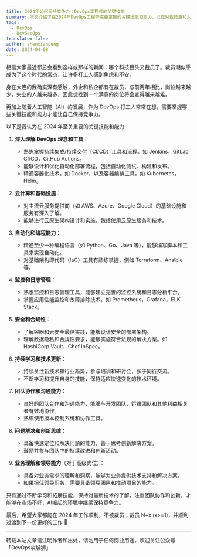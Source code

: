 ```yaml
---
title: 2024年如何保持竞争力：DevOps工程师的关键技能
summary: 本文介绍了在2024年DevOps工程师需要掌握的关键技能和能力，以应对裁员潮和人工智能的挑战，保持竞争力。
tags:
  - DevOps
  - DevSecOps
translate: false
author: shenxianpeng
date: 2024-04-08
---
```


相信大家最近都总会看到这样或那样的新闻：哪个科技巨头又裁员了。裁员潮似乎成为了这个时代的常态，让许多打工人感到焦虑和不安。

身在大连的我确实深有感触，外企和私企都有在裁员，与前两年相比，岗位越来越少，失业的人越来越多，因此想找到一个满意的岗位将会变得越来越难。


再加上随着人工智能（AI）的发展，作为 DevOps 打工人常常在想，需要掌握哪些关键技能和能力才能让自己保持竞争力。

以下是我认为在 2024 年至关重要的关键技能和能力：

1. **深入理解 DevOps 理念和工具**：
   - 熟练掌握持续集成/持续交付（CI/CD）工具和流程。如 Jenkins，GitLab CI/CD，GitHub Actions。
   - 能够设计和优化自动化部署流程，包括自动化测试、构建和发布。
   - 精通容器化技术，如 Docker，以及容器编排工具，如 Kubernetes，Helm。

2. **云计算和基础设施**：
   - 对主流云服务提供商（如 AWS、Azure、Google Cloud）的基础设施和服务有深入了解。
   - 能够进行云原生架构设计和实施，包括使用云原生服务和技术。

3. **自动化和编程能力**：
   - 精通至少一种编程语言（如 Python、Go、Java 等），能够编写脚本和工具来实现自动化。
   - 对基础架构即代码（IaC）工具有熟练掌握，例如 Terraform、Ansible 等。

4. **监控和日志管理**：
   - 熟悉监控和日志管理工具，能够建立完善的监控系统和日志分析平台。
   - 掌握应用性能监控和故障排除技术。如 Prometheus，Grafana，ELK Stack。

5. **安全和合规性**：
   - 了解容器和云安全最佳实践，能够设计安全的部署架构。
   - 理解数据隐私和合规性要求，能够实施符合法规的解决方案。如 HashiCorp Vault，Chef InSpec。

6. **持续学习和技术更新**：
   - 持续关注新技术和行业趋势，参与培训和研讨会，多于同行交流。
   - 不断学习和提升自身的技能，保持适应快速变化的技术环境。

7. **团队协作和沟通能力**：
   - 良好的团队合作和沟通能力，能够与开发团队、运维团队和其他利益相关者有效地协作。
   - 熟练使用版本控制系统和协作工具。

8. **问题解决和创新思维**：
   - 具备快速定位和解决问题的能力，善于思考创新解决方案。
   - 鼓励并参与团队中的持续改进和创新活动。

9. **业务理解和领导能力**（对于高级岗位）：
   - 具备对业务需求的理解和洞察，能够为业务提供技术支持和解决方案。
   - 如果担任领导职务，需要具备领导团队和推动项目的能力。

只有通过不断学习和拓展技能，保持对最新技术的了解，注重团队协作和创新，才能够在市场不好，AI崛起的环境中继续保持竞争力。

最后，希望大家都能在 2024 年工作顺利，不被裁员；裁员 N+x (x>=1)，并顺利过渡到下一份更好的工作 💪

---

转载本站文章请注明作者和出处，请勿用于任何商业用途。欢迎关注公众号「DevOps攻城狮」
